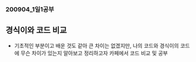 ### 200904_1일1공부

## 경식이와 코드 비교

- 기초적인 부분이고 배운 것도 같아 큰 차이는 없겠지만, 나의 코드와 경식이의 코드에 무슨 차이가 있는지 알아보고 정리하고자 카페에서 코드 비교 및 공부
 
